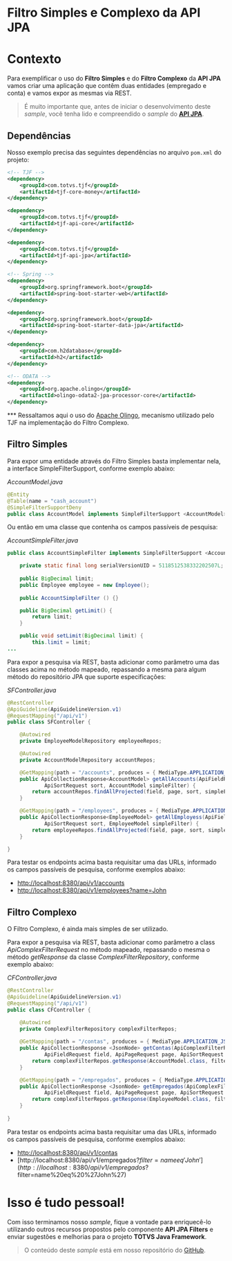# Filtro Simples e Complexo da API JPA

# Contexto

Para exemplificar o uso do __Filtro Simples__ e do __Filtro Complexo__ da __API JPA__ vamos criar uma aplicação que contêm duas entidades (empregado e conta) e vamos expor as mesmas via REST.

> É muito importante que, antes de iniciar o desenvolvimento deste _sample_, você tenha lido e compreendido o _sample_ do [__API JPA__][tjf-api-samples-jpa].


## Dependências

Nosso exemplo precisa das seguintes dependências no arquivo `pom.xml` do projeto:

```xml
<!-- TJF -->
<dependency>
	<groupId>com.totvs.tjf</groupId>
	<artifactId>tjf-core-money</artifactId>
</dependency>

<dependency>
	<groupId>com.totvs.tjf</groupId>
	<artifactId>tjf-api-core</artifactId>
</dependency>

<dependency>
	<groupId>com.totvs.tjf</groupId>
	<artifactId>tjf-api-jpa</artifactId>
</dependency>								

<!-- Spring -->
<dependency>
	<groupId>org.springframework.boot</groupId>
	<artifactId>spring-boot-starter-web</artifactId>
</dependency>

<dependency>
	<groupId>org.springframework.boot</groupId>
	<artifactId>spring-boot-starter-data-jpa</artifactId>
</dependency>

<dependency>
	<groupId>com.h2database</groupId>
	<artifactId>h2</artifactId>
</dependency>

<!-- ODATA -->
<dependency>
	<groupId>org.apache.olingo</groupId>
	<artifactId>olingo-odata2-jpa-processor-core</artifactId>
</dependency>
```

*** Ressaltamos aqui o uso do [Apache Olingo][apache-olingo], mecanismo utilizado pelo TJF na implementação do Filtro Complexo. 


## Filtro Simples

Para expor uma entidade através do Filtro Simples basta implementar nela, a interface SimpleFilterSupport, conforme exemplo abaixo: 

_AccountModel.java_

```java
@Entity
@Table(name = "cash_account")
@SimpleFilterSupportDeny
public class AccountModel implements SimpleFilterSupport <AccountModel> {
```

Ou então em uma classe que contenha os campos passíveis de pesquisa:

_AccountSimpleFilter.java_

```java
public class AccountSimpleFilter implements SimpleFilterSupport <AccountModel> {

	private static final long serialVersionUID = 5118512538332202507L;
	
	public BigDecimal limit;
	public Employee employee = new Employee();
	
	public AccountSimpleFilter () {}

	public BigDecimal getLimit() {
		return limit;
	}

	public void setLimit(BigDecimal limit) {
		this.limit = limit;
...
```

Para expor a pesquisa via REST, basta adicionar como parâmetro uma das classes acima no método mapeado, repassando a mesma para algum método do repositório JPA que suporte especificações:

_SFController.java_

```java
@RestController
@ApiGuideline(ApiGuidelineVersion.v1)
@RequestMapping("/api/v1")
public class SFController {

	@Autowired
	private EmployeeModelRepository employeeRepos;

	@Autowired
	private AccountModelRepository accountRepos;

	@GetMapping(path = "/accounts", produces = { MediaType.APPLICATION_JSON_VALUE })
	public ApiCollectionResponse<AccountModel> getAllAccounts(ApiFieldRequest field, ApiPageRequest page,
			ApiSortRequest sort, AccountModel simpleFilter) {
		return accountRepos.findAllProjected(field, page, sort, simpleFilter);
	}

	@GetMapping(path = "/employees", produces = { MediaType.APPLICATION_JSON_VALUE })
	public ApiCollectionResponse<EmployeeModel> getAllEmployess(ApiFieldRequest field, ApiPageRequest page,
			ApiSortRequest sort, EmployeeModel simpleFilter) {
		return employeeRepos.findAllProjected(field, page, sort, simpleFilter);
	}

}
```

Para testar os endpoints acima basta requisitar uma das URLs, informado os campos passíveis de pesquisa, conforme exemplos abaixo: 

- [http://localhost:8380/api/v1/accounts](http://localhost:8380/api/v1/accounts)
- [http://localhost:8380/api/v1/employees?name=John](http://localhost:8380/api/v1/employees?name=John)


## Filtro Complexo

O Filtro Complexo, é ainda mais simples de ser utilizado.

Para expor a pesquisa via REST, basta adicionar como parâmetro a class _ApiComplexFilterRequest_ no método mapeado, repassando o mesma o método _getResponse_ da classe _ComplexFilterRepository_, conforme exemplo abaixo:


_CFController.java_

```java
@RestController
@ApiGuideline(ApiGuidelineVersion.v1)
@RequestMapping("/api/v1")
public class CFController {

	@Autowired
	private ComplexFilterRepository complexFilterRepos;
	
	@GetMapping(path = "/contas", produces = { MediaType.APPLICATION_JSON_VALUE })
	public ApiCollectionResponse <JsonNode> getContas(ApiComplexFilterRequest filter,
			ApiFieldRequest field, ApiPageRequest page, ApiSortRequest sort) {
		return complexFilterRepos.getResponse(AccountModel.class, filter, field, page, sort);
	}

	@GetMapping(path = "/empregados", produces = { MediaType.APPLICATION_JSON_VALUE })
	public ApiCollectionResponse <JsonNode> getEmpregados(ApiComplexFilterRequest filter,
			ApiFieldRequest field, ApiPageRequest page, ApiSortRequest sort) {
		return complexFilterRepos.getResponse(EmployeeModel.class, filter, field, page, sort);
	}
	
}
```

Para testar os endpoints acima basta requisitar uma das URLs, informado os campos passíveis de pesquisa, conforme exemplos abaixo: 

- [http://localhost:8380/api/v1/contas](http://localhost:8380/api/v1/contas)
- [http://localhost:8380/api/v1/empregados?$filter=name eq 'John'](http://localhost:8380/api/v1/empregados?$filter=name%20eq%20%27John%27)


# Isso é tudo pessoal!

Com isso terminamos nosso _sample_, fique a vontade para enriquecê-lo utilizando outros recursos propostos pelo componente __API JPA Filters__ e enviar sugestões e melhorias para o projeto __TOTVS Java Framework__.

> O conteúdo deste _sample_ está em nosso repositório do [GitHub][github].


[tjf-api-context-sample]: https://github.com/totvs/tjf-api-context-sample
[guia-api-totvs]: http://tdn.totvs.com/x/nDUxE
[h2]: https://www.h2database.com
[hibernate]: https://hibernate.org
[spring]: https://spring.io
[tjf-api-samples-jpa]: https://github.com/totvs/tjf-samples/tree/master/tjf-api-samples/tjf-api-jpa-sample
[apache-olingo]: https://olingo.apache.org/
[github]: https://github.com/totvs/tjf-samples/tree/master/tjf-api-samples/tjf-api-jpa-filters-sample
